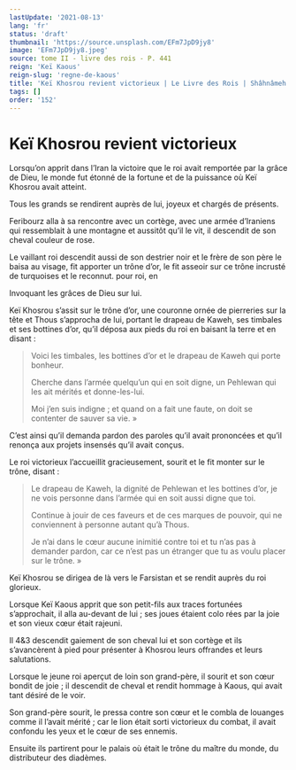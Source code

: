 ```yaml
---
lastUpdate: '2021-08-13'
lang: 'fr'
status: 'draft'
thumbnail: 'https://source.unsplash.com/EFm7JpD9jy8'
image: 'EFm7JpD9jy8.jpeg'
source: tome II - livre des rois - P. 441
reign: 'Keï Kaous'
reign-slug: 'regne-de-kaous'
title: 'Keï Khosrou revient victorieux | Le Livre des Rois | Shâhnâmeh'
tags: []
order: '152'
---
```


<!-- LTeX: language=fr -->

# Keï Khosrou revient victorieux

Lorsqu’on apprit dans l’Iran la victoire que le roi avait remportée par la grâce de Dieu, le monde fut étonné de la fortune et de la puissance où Keï Khosrou avait atteint.

Tous les grands se rendirent auprès de lui, joyeux et chargés de présents.

Feribourz alla à sa rencontre avec un cortège, avec une armée d’Iraniens qui ressemblait à une montagne et aussitôt qu’il le vit, il descendit de son cheval couleur de rose.

Le vaillant roi descendit aussi de son destrier noir et le frère de son père le baisa au visage, fit apporter un trône d’or, le fit asseoir sur ce trône incrusté de turquoises et le reconnut. pour roi, en

Invoquant les grâces de Dieu sur lui.

Keï Khosrou s’assit sur le trône d’or, une couronne ornée de pierreries sur la tête et Thous s’approcha de lui, portant le drapeau de Kaweh, ses timbales et ses bottines d’or, qu’il déposa aux pieds du roi en baisant la terre et en disant :

> Voici les timbales, les bottines d’or et le drapeau de Kaweh qui porte bonheur.
>
> Cherche dans l’armée quelqu’un qui en soit digne, un Pehlewan qui les ait mérités et donne-les-lui.
>
> Moi j’en suis indigne ; et quand on a fait une faute, on doit se contenter de sauver sa vie. »

C’est ainsi qu’il demanda pardon des paroles qu’il avait prononcées et qu’il renonça aux projets insensés qu’il avait conçus.

Le roi victorieux l’accueillit gracieusement, sourit et le fit monter sur le trône, disant :

> Le drapeau de Kaweh, la dignité de Pehlewan et les bottines d’or, je ne vois personne dans l’armée qui en soit aussi digne que toi.
>
> Continue à jouir de ces faveurs et de ces marques de pouvoir, qui ne conviennent à personne autant qu’à Thous.
>
> Je n’ai dans le cœur aucune inimitié contre toi et tu n’as pas à demander pardon, car ce n’est pas un étranger que tu as voulu placer sur le trône. »

Keï Khosrou se dirigea de là vers le Farsistan et se rendit auprès du roi glorieux.

Lorsque Keï Kaous apprit que son petit-fils aux traces fortunées s’approchait, il alla au-devant de lui ; ses joues étaient colo rées par la joie et son vieux cœur était rajeuni.

Il 4&3 descendit gaiement de son cheval lui et son cortège et ils s’avancèrent à pied pour présenter à Khosrou leurs offrandes et leurs salutations.

Lorsque le jeune roi aperçut de loin son grand-père, il sourit et son cœur bondit de joie ; il descendit de cheval et rendit hommage à Kaous, qui avait tant désiré de le voir.

Son grand-père sourit, le pressa contre son cœur et le combla de louanges comme il l’avait mérité ; car le lion était sorti victorieux du combat, il avait confondu les yeux et le cœur de ses ennemis.

Ensuite ils partirent pour le palais où était le trône du maître du monde, du distributeur des diadèmes.
